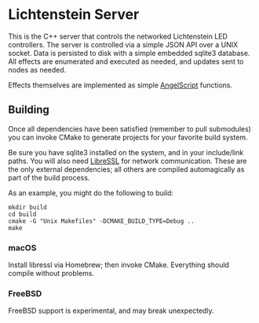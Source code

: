 # Lichtenstein Server
This is the C++ server that controls the networked Lichtenstein LED controllers. The server is controlled via a simple JSON API over a UNIX socket. Data is persisted to disk with a simple embedded sqlite3 database. All effects are enumerated and executed as needed, and updates sent to nodes as needed.

Effects themselves are implemented as simple [AngelScript](http://www.angelcode.com/angelscript/) functions.

## Building
Once all dependencies have been satisfied (remember to pull submodules) you can invoke CMake to generate projects for your favorite build system. 

Be sure you have sqlite3 installed on the system, and in your include/link paths. You will also need [LibreSSL](https://www.libressl.org/) for network communication. These are the only external dependencies; all others are compiled automagically as part of the build process.

As an example, you might do the following to build:
```
mkdir build
cd build
cmake -G "Unix Makefiles" -DCMAKE_BUILD_TYPE=Debug ..
make
```

### macOS
Install libressl via Homebrew; then invoke CMake. Everything should compile without problems.

### FreeBSD
FreeBSD support is experimental, and may break unexpectedly.

